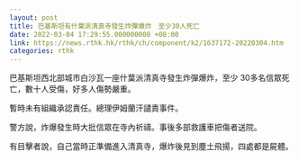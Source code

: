 ```yaml
---
layout: post
title: 巴基斯坦有什葉派清真寺發生炸彈爆炸　至少30人死亡
date: 2022-03-04 17:29:55.000000000 +08:00
link: https://news.rthk.hk/rthk/ch/component/k2/1637172-20220304.htm
categories: rthk
---
```


巴基斯坦西北部城市白沙瓦一座什葉派清真寺發生炸彈爆炸，至少 30多名信眾死亡，數十人受傷，好多人傷勢嚴重。

暫時未有組織承認責任。總理伊姆蘭汗譴責事件。

警方說，炸爆發生時大批信眾在寺內祈禱。事後多部救護車把傷者送院。

有目擊者說，自己當時正準備進入清真寺，爆炸後見到塵土飛揚，四處都是屍體。
